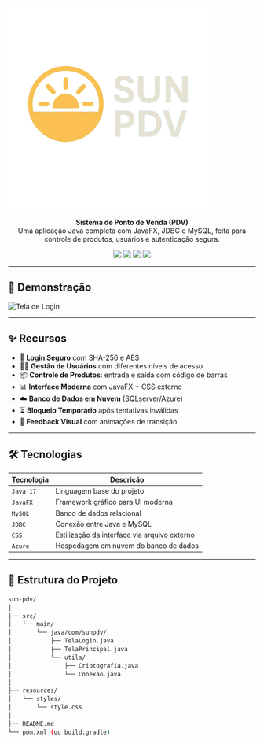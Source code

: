 <img src="src/main/resources/img/logo/logo.png" />

<p align="center">
  <strong>Sistema de Ponto de Venda (PDV)</strong><br>
  Uma aplicação Java completa com JavaFX, JDBC e MySQL, feita para controle de produtos, usuários e autenticação segura.
</p>

<p align="center">
  <img src="https://img.shields.io/badge/Java-17-red?style=for-the-badge&logo=openjdk" />
  <img src="https://img.shields.io/badge/JavaFX-Framework-blue?style=for-the-badge&logo=java" />
  <img src="https://img.shields.io/badge/MySQL-Database-orange?style=for-the-badge&logo=mysql" />
  <img src="https://img.shields.io/badge/Secure-Login-green?style=for-the-badge&logo=lock" />
</p>

---

## 📸 Demonstração

<img src="https://github.com/seuusuario/sun-pdv/assets/demo.png" alt="Tela de Login" width="700" />

---

## ✨ Recursos

- 🔐 **Login Seguro** com SHA-256 e AES
- 🧍‍♂️ **Gestão de Usuários** com diferentes níveis de acesso
- 📦 **Controle de Produtos**: entrada e saída com código de barras
- 📊 **Interface Moderna** com JavaFX + CSS externo
- ☁️ **Banco de Dados em Nuvem** (SQLserver/Azure)
- ⏳ **Bloqueio Temporário** após tentativas inválidas
- 🔄 **Feedback Visual** com animações de transição

---

## 🛠️ Tecnologias

| Tecnologia | Descrição |
|------------|-----------|
| `Java 17` | Linguagem base do projeto |
| `JavaFX` | Framework gráfico para UI moderna |
| `MySQL` | Banco de dados relacional |
| `JDBC` | Conexão entre Java e MySQL |
| `CSS` | Estilização da interface via arquivo externo |
| `Azure` | Hospedagem em nuvem do banco de dados |

---

## 🧩 Estrutura do Projeto

```bash
sun-pdv/
│
├── src/
│   └── main/
│       └── java/com/sunpdv/
│           ├── TelaLogin.java
│           ├── TelaPrincipal.java
│           └── utils/
│               ├── Criptografia.java
│               └── Conexao.java
│
├── resources/
│   └── styles/
│       └── style.css
│
├── README.md
└── pom.xml (ou build.gradle)
